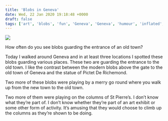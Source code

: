 ```yaml
---
title: 'Blobs in Geneva'
date: Wed, 22 Jan 2020 19:18:48 +0000
draft: false
tags: ['art', 'blobs', 'fun', 'Geneva', 'Geneva', 'humour', 'inflated', 'observation', 'Switzerland']
---
```


![](https://www.main-vision.com/richard/blog/wp-content/uploads/2020/01/img_8427-768x1024.jpg)

  
How often do you see blobs guarding the entrance of an old town?  

Today I walked around Geneva and in at least three locations I spotted these blobs guarding various places. These two are guarding the entrance to the old town. I like the contrast between the modern blobs above the gate to the old town of Geneva and the statue of Pictet De Richemond.

Two more of these blobs were playing by a merry go round where you walk up from the new town to the old town.

Two more of them were playing on the columns of St Pierre’s. I don’t know what they’re part of. I don’t know whether they’re part of an art exhibit or some other form of activity. It’s amusing that they would choose to climb up the columns as they’re shown to be doing.